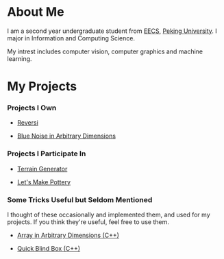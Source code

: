 # About Me

I am a second year undergraduate student from [EECS](https://eecs.pku.edu.cn/), [Peking University](https://pku.edu.cn/). I major in Information and Computing Science.

My intrest includes computer vision, computer graphics and machine learning.


# My Projects

### Projects I Own

* [Reversi](https://github.com/2300012991Lu/Reversi)

* [Blue Noise in Arbitrary Dimensions](https://github.com/2300012991Lu/Blue-Noise)

### Projects I Participate In

* [Terrain Generator](https://github.com/Decmofofs/Course-Projects-For-Learning-in-PKU/tree/main/Practice-of-Programming-in-C%26C%2B%2B/QTLAB)

* [Let's Make Pottery](https://github.com/2300012991Lu/2024cv-Fall-Pottery/)

### Some Tricks Useful but Seldom Mentioned

I thought of these occasionally and implemented them, and used for my projects. If you think they're useful, feel free to use them.

* [Array in Arbitrary Dimensions (C++)](https://github.com/2300012991Lu/N-dimensional-Array)

* [Quick Blind Box (C++)](https://github.com/2300012991Lu/Blind-Box)


